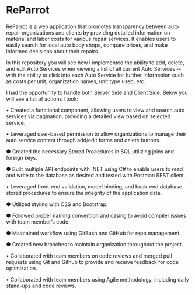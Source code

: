 # ReParrot

ReParrot is a web application that promotes transparency between auto repair organizations and clients by providing detailed information on material and labor costs for various repair services. It enables users to easily search for local auto body shops, compare prices, and make informed decisions about their repairs. 

In this repository you will see how I implemented the ability to add, delete, and edit Auto Services when viewing a list of all current Auto Services -- with the ability to click into each Auto Service for further information such as costs per unit, organization names, unit type used, etc.  

I had the opportunity to handle both Server Side and Client Side. Below you will see a list of actions I took: 


• Created a functional component, allowing users to view and search auto services via pagination, providing a detailed view based on selected service. 

• Leveraged user-based permission to allow organizations to manage their auto service content through add/edit forms and delete buttons. 

● Created the necessary Stored Procedures in SQL utilizing joins and foreign keys. 

● Built multiple API endpoints with .NET using C# to enable users to read and write to the database as desired and tested with Postman REST client. 

• Leveraged front-end validation, model binding, and back-end database stored procedures to ensure the integrity of the application data. 

● Utilized styling with CSS and Bootstrap. 

● Followed proper naming convention and casing to avoid compiler issues with team member’s code. 

● Maintained workflow using GitBash and GitHub for repo management. 

● Created new branches to maintain organization throughout the project. 

• Collaborated with team members on code reviews and merged pull requests using Git and Github to provide and receive feedback for code optimization. 

• Collaborated with team members using Agile methodology, including daily stand-ups and code reviews.	
